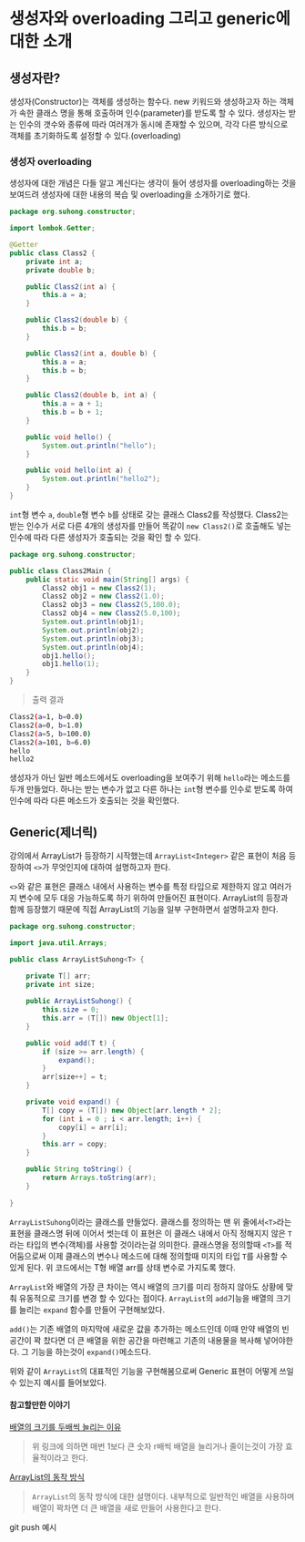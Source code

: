 # 생성자와 overloading 그리고 generic에 대한 소개

## 생성자란?
생성자(Constructor)는 객체를 생성하는 함수다. new 키워드와 생성하고자 하는 객체가 속한 클래스 명을 통해 호출하며 인수(parameter)를 받도록 할 수 있다. 생성자는 받는 인수의 갯수와 종류에 따라 여러개가 동시에 존재할 수 있으며, 각각 다른 방식으로 객체를 초기화하도록 설정할 수 있다.(overloading)

### 생성자 overloading
생성자에 대한 개념은 다들 알고 계신다는 생각이 들어 생성자를 overloading하는 것을 보여드려 생성자에 대한 내용의 복습 및 overloading을 소개하기로 했다.

```java
package org.suhong.constructor;

import lombok.Getter;

@Getter
public class Class2 {
    private int a;
    private double b;

    public Class2(int a) {
        this.a = a;
    }

    public Class2(double b) {
        this.b = b;
    }

    public Class2(int a, double b) {
        this.a = a;
        this.b = b;
    }

    public Class2(double b, int a) {
        this.a = a + 1;
        this.b = b + 1;
    }

    public void hello() {
        System.out.println("hello");
    }

    public void hello(int a) {
        System.out.println("hello2");
    }
}
```

`int`형 변수 `a`, `double`형 변수 `b`를 상태로 갖는 클래스 Class2를 작성했다. Class2는 받는 인수가 서로 다른 4개의 생성자를 만들어 똑같이 `new Class2()`로 호출해도 넣는 인수에 따라 다른 생성자가 호출되는 것을 확인 할 수 있다.

```java
package org.suhong.constructor;

public class Class2Main {
    public static void main(String[] args) {
        Class2 obj1 = new Class2(1);
        Class2 obj2 = new Class2(1.0);
        Class2 obj3 = new Class2(5,100.0);
        Class2 obj4 = new Class2(5.0,100);
        System.out.println(obj1);
        System.out.println(obj2);
        System.out.println(obj3);
        System.out.println(obj4);
        obj1.hello();
        obj1.hello(1);
    }
}
```

> 출력 결과
```bash
Class2(a=1, b=0.0)
Class2(a=0, b=1.0)
Class2(a=5, b=100.0)
Class2(a=101, b=6.0)
hello
hello2
```
생성자가 아닌 일반 메소드에서도 overloading을 보여주기 위해 `hello`라는 메소드를 두개 만들었다. 하나는 받는 변수가 없고 다른 하나는 `int`형 변수를 인수로 받도록 하여 인수에 따라 다른 메소드가 호출되는 것을 확인했다.

## Generic(제너릭)
강의에서 ArrayList가 등장하기 시작했는데 `ArrayList<Integer>` 같은 표현이 처음 등장하여 `<>`가 무엇인지에 대하여 설명하고자 한다.

`<>`와 같은 표현은 클래스 내에서 사용하는 변수를 특정 타입으로 제한하지 않고 여러가지 변수에 모두 대응 가능하도록 하기 위하여 만들어진 표현이다. ArrayList의 등장과 함께 등장했기 때문에 직접 ArrayList의 기능을 일부 구현하면서 설명하고자 한다.

```java
package org.suhong.constructor;

import java.util.Arrays;

public class ArrayListSuhong<T> {

    private T[] arr;
    private int size;
    
    public ArrayListSuhong() {
        this.size = 0;
        this.arr = (T[]) new Object[1];
    }

    public void add(T t) {
        if (size >= arr.length) {
            expand();
        }
        arr[size++] = t;
    }

    private void expand() {
        T[] copy = (T[]) new Object[arr.length * 2];
        for (int i = 0 ; i < arr.length; i++) {
            copy[i] = arr[i];
        }
        this.arr = copy;
    }

    public String toString() {
        return Arrays.toString(arr);
    }
    
}
```

 `ArrayListSuhong`이라는 클래스를 만들었다. 클래스를 정의하는 맨 위 줄에서`<T>`라는 표현을 클래스명 뒤에 이어서 썻는데 이 표현은 이 클래스 내에서 아직 정해지지 않은 `T`라는 타입의 변수(객체)를 사용할 것이라는걸 의미한다. 클래스명을 정의할때 `<T>`를 적어둠으로써 이제 클래스의 변수나 메소드에 대해 정의할때 미지의 타입 `T`를 사용할 수 있게 된다. 위 코드에서는 T형 배열 arr를 상태 변수로 가지도록 했다.

 `ArrayList`와 배열의 가장 큰 차이는 역시 배열의 크기를 미리 정하지 않아도 상황에 맞춰 유동적으로 크기를 변경 할 수 있다는 점이다. `ArrayList`의 `add`기능을 배열의 크기를 늘리는 `expand` 함수를 만들어 구현해보았다.

 `add()`는 기존 배열의 마지막에 새로운 값을 추가하는 메소드인데 이때 만약 배열의 빈 공간이 꽉 찼다면 더 큰 배열을 위한 공간을 마련해고 기존의 내용물을 복사해 넣어야한다. 그 기능을 하는것이 `expand()`메소드다. 

 위와 같이 `ArrayList`의 대표적인 기능을 구현해봄으로써 Generic 표현이 어떻게 쓰일 수 있는지 예시를 들어보았다.


#### 참고할만한 이야기
 [배열의 크기를 두배씩 늘리는 이유](https://ece.uwaterloo.ca/~dwharder/aads/Algorithms/Array_resizing/)
 > 위 링크에 의하면 매번 1보다 큰 숫자 r배씩 배열을 늘리거나 줄이는것이 가장 효율적이라고 한다.

 [ArrayList의 동작 방식](https://stackoverflow.com/questions/3467965/how-does-arraylist-work#:~:text=ArrayList%20uses%20an%20Array%20of,parameter%20while%20initializing%20the%20ArrayList.)
> `ArrayList`의 동작 방식에 대한 설명이다. 내부적으로 일반적인 배열을 사용하며 배열이 꽉차면 더 큰 배열을 새로 만들어 사용한다고 한다.

git push 예시